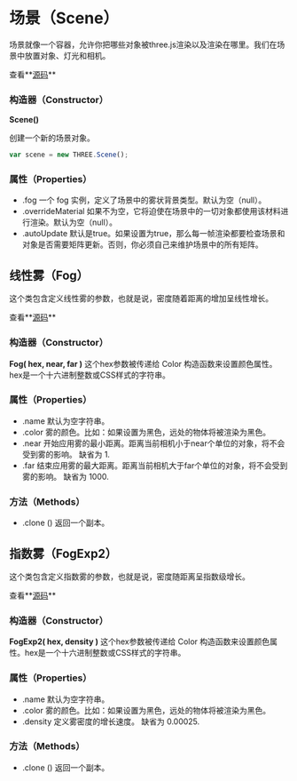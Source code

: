 # <a id="top"></a>场景（Scene）

场景就像一个容器，允许你把哪些对象被three.js渲染以及渲染在哪里。我们在场景中放置对象、灯光和相机。 

查看**[源码](https://github.com/mrdoob/three.js/blob/master/src/scenes/Scene.js)**

### 构造器（Constructor）

**Scene()**

创建一个新的场景对象。

``` javascript
var scene = new THREE.Scene();
```

### 属性（Properties）

- .fog
  一个 fog 实例，定义了场景中的雾状背景类型。默认为空（null）。
- .overrideMaterial
  如果不为空，它将迫使在场景中的一切对象都使用该材料进行渲染。默认为空（null）。
- .autoUpdate
  默认是true。如果设置为true，那么每一帧渲染都要检查场景和对象是否需要矩阵更新。否则，你必须自己来维护场景中的所有矩阵。


## <a id="Fog"></a>线性雾（Fog）

这个类包含定义线性雾的参数，也就是说，密度随着距离的增加呈线性增长。 

查看**[源码](https://github.com/mrdoob/three.js/blob/master/src/scenes/Fog.js)**

### 构造器（Constructor）

**Fog( hex, near, far )**
这个hex参数被传递给 Color 构造函数来设置颜色属性。hex是一个十六进制整数或CSS样式的字符串。

### 属性（Properties）

- .name
  默认为空字符串。
- .color
  雾的颜色。比如：如果设置为黑色，远处的物体将被渲染为黑色。
- .near
  开始应用雾的最小距离。距离当前相机小于near个单位的对象，将不会受到雾的影响。
  缺省为 1.
- .far
  结束应用雾的最大距离。距离当前相机大于far个单位的对象，将不会受到雾的影响。
  缺省为 1000.

### 方法（Methods）

- .clone ()
  返回一个副本。

## <a id="FogExp2"></a>指数雾（FogExp2）

这个类包含定义指数雾的参数，也就是说，密度随距离呈指数级增长。 

查看**[源码](https://github.com/mrdoob/three.js/blob/master/src/scenes/FogExp2.js)**

### 构造器（Constructor）

**FogExp2( hex, density )**
这个hex参数被传递给 Color 构造函数来设置颜色属性。hex是一个十六进制整数或CSS样式的字符串。

### 属性（Properties）

- .name
  默认为空字符串。
- .color
  雾的颜色。比如：如果设置为黑色，远处的物体将被渲染为黑色。
- .density
  定义雾密度的增长速度。
  缺省为 0.00025.

### 方法（Methods）

- .clone ()
  返回一个副本。